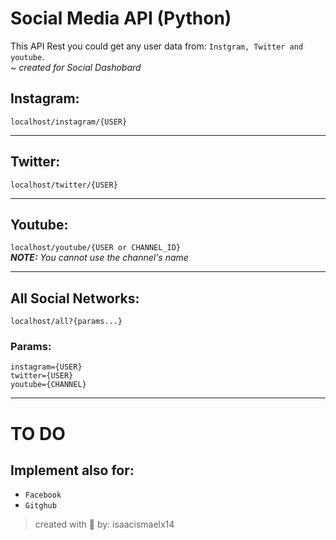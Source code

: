 # Social Media API (Python)

This API Rest you could get any user data from: `Instgram, Twitter and youtube`. \
_~ created for Social Dashobard_

## Instagram:
`localhost/instagram/{USER}`

------

## Twitter:
`localhost/twitter/{USER}`

------

## Youtube:
`localhost/youtube/{USER or CHANNEL_ID}` \
_**NOTE:** You cannot use the channel's name_

------

## All Social Networks: 
`localhost/all?{params...}`
### Params: 
`instagram={USER}` \
`twitter={USER}` \
`youtube={CHANNEL}`

___

# TO DO
## Implement also for:  
 - `Facebook`
 - `Gitghub` 

 > created with 💖 by: isaacismaelx14